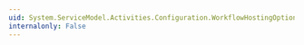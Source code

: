 ```yaml
---
uid: System.ServiceModel.Activities.Configuration.WorkflowHostingOptionsSection
internalonly: False
---
```

